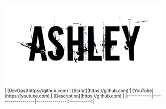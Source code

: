 
  <a href="https://github.com/brotherhoodashley/brotherhoodashley">
    <img alt="GitHub Stats" src="https://github.com/brotherhoodashley/brotherhoodashley/raw/main/Ashley.png" />
   </a>
|  [DevOps](https://github.com)  | [Script](https://github.com)  |  [YouTube](https://youtube.com) | [Description](https://github.com) |
|:-----------:|-------------------|---------------|:-----------:|
